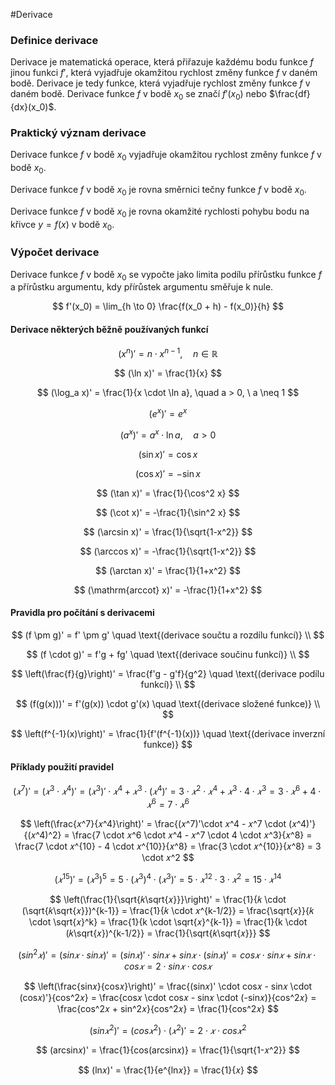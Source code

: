 #Derivace 
### Definice derivace
Derivace je matematická operace, která přiřazuje každému bodu funkce $f$ jinou funkci $f'$, která vyjadřuje okamžitou rychlost změny funkce $f$ v daném bodě. Derivace je tedy funkce, která vyjadřuje rychlost změny funkce $f$ v daném bodě. Derivace funkce $f$ v bodě $x_0$ se značí $f'(x_0)$ nebo $\frac{df}{dx}(x_0)$. 

### Praktický význam derivace
Derivace funkce $f$ v bodě $x_0$ vyjadřuje okamžitou rychlost změny funkce $f$ v bodě $x_0$.

Derivace funkce $f$ v bodě $x_0$ je rovna směrnici tečny funkce $f$ v bodě $x_0$.

Derivace funkce $f$ v bodě $x_0$ je rovna okamžité rychlosti pohybu bodu na křivce $y = f(x)$ v bodě $x_0$.

### Výpočet derivace
Derivace funkce $f$ v bodě $x_0$ se vypočte jako limita podílu přírůstku funkce $f$ a přírůstku argumentu, kdy přírůstek argumentu směřuje k nule.

$$
f'(x_0) = \lim_{h \to 0} \frac{f(x_0 + h) - f(x_0)}{h}
$$

#### Derivace některých běžně používaných funkcí

$$
(x^n)' = n \cdot x^{n-1}, \quad n \in \mathbb{R}
$$

$$
(\ln x)' = \frac{1}{x}
$$

$$
(\log_a x)' = \frac{1}{x \cdot \ln a}, \quad a > 0, \ a \neq 1
$$

$$
(e^x)' = e^x
$$

$$
(a^x)' = a^x \cdot \ln a, \quad a > 0
$$

$$
(\sin x)' = \cos x
$$

$$
(\cos x)' = -\sin x
$$

$$
(\tan x)' = \frac{1}{\cos^2 x}
$$

$$
(\cot x)' = -\frac{1}{\sin^2 x}
$$

$$
(\arcsin x)' = \frac{1}{\sqrt{1-x^2}}
$$

$$
(\arccos x)' = -\frac{1}{\sqrt{1-x^2}}
$$

$$
(\arctan x)' = \frac{1}{1+x^2}
$$

$$
(\mathrm{arccot} x)' = -\frac{1}{1+x^2}
$$
#### Pravidla pro počítání s derivacemi

$$
(f \pm g)' = f' \pm g' \quad \text{(derivace součtu a rozdílu funkcí)} \\
$$

$$
(f \cdot g)' = f'g + fg' \quad \text{(derivace součinu funkcí)} \\
$$

$$
\left(\frac{f}{g}\right)' = \frac{f'g - g'f}{g^2} \quad \text{(derivace podílu funkcí)} \\
$$

$$
(f(g(x)))' = f'(g(x)) \cdot g'(x) \quad \text{(derivace složené funkce)} \\
$$

$$
\left(f^{-1}(x)\right)' = \frac{1}{f'(f^{-1}(x))} \quad \text{(derivace inverzní funkce)}
$$

#### Příklady použití pravidel

$$
(𝑥^7)' = (𝑥^3 \cdot 𝑥^4)' = (𝑥^3)' \cdot 𝑥^4 + 𝑥^3 \cdot (𝑥^4)' = 3 \cdot 𝑥^2 \cdot 𝑥^4 + 𝑥^3 \cdot 4 \cdot 𝑥^3 = 3 \cdot 𝑥^6 + 4 \cdot 𝑥^6 = 7 \cdot 𝑥^6
$$

$$
\left(\frac{𝑥^7}{𝑥^4}\right)' = \frac{(𝑥^7)'\cdot 𝑥^4 - 𝑥^7 \cdot (𝑥^4)'}{(𝑥^4)^2} = \frac{7 \cdot 𝑥^6 \cdot 𝑥^4 - 𝑥^7 \cdot 4 \cdot 𝑥^3}{𝑥^8} = \frac{7 \cdot 𝑥^{10} - 4 \cdot 𝑥^{10}}{𝑥^8} = \frac{3 \cdot 𝑥^{10}}{𝑥^8} = 3 \cdot 𝑥^2
$$

$$
(𝑥^{15})' = (𝑥^3)^5 = 5 \cdot (𝑥^3)^4 \cdot (𝑥^3)' = 5 \cdot 𝑥^{12} \cdot 3 \cdot 𝑥^2 = 15 \cdot 𝑥^{14}
$$

$$
\left(\frac{1}{\sqrt{𝑘\sqrt{𝑥}}}\right)' = \frac{1}{𝑘 \cdot (\sqrt{𝑘\sqrt{𝑥}})^{k-1}} = \frac{1}{𝑘 \cdot 𝑥^{k-1/2}} = \frac{\sqrt{𝑥}}{𝑘 \cdot \sqrt{𝑥}^k} = \frac{1}{k \cdot \sqrt{𝑥}^{k-1}} = \frac{1}{k \cdot (𝑘\sqrt{𝑥})^{k-1/2}} = \frac{1}{\sqrt{𝑘\sqrt{𝑥}}}
$$

$$
(sin^2⁡𝑥)' = (sin⁡𝑥 \cdot sin⁡𝑥)' = (sin⁡𝑥)' \cdot sin⁡𝑥 + sin⁡𝑥 \cdot (sin⁡𝑥)' = cos⁡𝑥 \cdot sin⁡𝑥 + sin⁡𝑥 \cdot cos⁡𝑥 = 2 \cdot sin⁡𝑥 \cdot cos⁡𝑥
$$

$$
\left(\frac{sin⁡𝑥}{cos⁡𝑥}\right)' = \frac{(sin⁡𝑥)' \cdot cos⁡𝑥 - sin⁡𝑥 \cdot (cos⁡𝑥)'}{cos^2⁡𝑥} = \frac{cos⁡𝑥 \cdot cos⁡𝑥 - sin⁡𝑥 \cdot (-sin⁡𝑥)}{cos^2⁡𝑥} = \frac{cos^2⁡𝑥 + sin^2⁡𝑥}{cos^2⁡𝑥} = \frac{1}{cos^2⁡𝑥}
$$

$$
(sin⁡𝑥^2)' = (cos⁡𝑥^2) \cdot (𝑥^2)' = 2 \cdot 𝑥 \cdot cos⁡𝑥^2
$$

$$
(arcsin⁡𝑥)' = \frac{1}{cos⁡(arcsin⁡𝑥)} = \frac{1}{\sqrt{1-𝑥^2}}
$$

$$
(ln⁡𝑥)' = \frac{1}{e^{ln⁡𝑥}} = \frac{1}{𝑥}
$$

